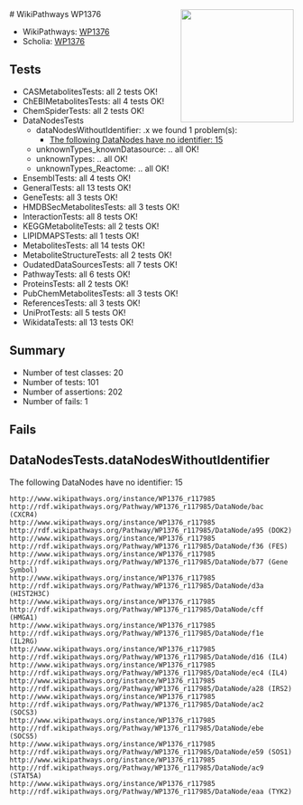 <img style="float: right; width: 200px" src="https://upload.wikimedia.org/wikipedia/commons/thumb/8/83/Wplogo_with_text_500.png/640px-Wplogo_with_text_500.png" />
# WikiPathways WP1376

* WikiPathways: [WP1376](https://new.wikipathways.org/pathways/WP1376)
* Scholia: [WP1376](https://scholia.toolforge.org/wikipathways/WP1376)
## Tests
* CASMetabolitesTests: all 2 tests OK!
* ChEBIMetabolitesTests: all 4 tests OK!
* ChemSpiderTests: all 2 tests OK!
* DataNodesTests
    * dataNodesWithoutIdentifier: .x we found 1 problem(s):
        * [The following DataNodes have no identifier: 15](#8792c495)
    * unknownTypes_knownDatasource: .. all OK!
    * unknownTypes: .. all OK!
    * unknownTypes_Reactome: .. all OK!
* EnsemblTests: all 4 tests OK!
* GeneralTests: all 13 tests OK!
* GeneTests: all 3 tests OK!
* HMDBSecMetabolitesTests: all 3 tests OK!
* InteractionTests: all 8 tests OK!
* KEGGMetaboliteTests: all 2 tests OK!
* LIPIDMAPSTests: all 1 tests OK!
* MetabolitesTests: all 14 tests OK!
* MetaboliteStructureTests: all 2 tests OK!
* OudatedDataSourcesTests: all 7 tests OK!
* PathwayTests: all 6 tests OK!
* ProteinsTests: all 2 tests OK!
* PubChemMetabolitesTests: all 3 tests OK!
* ReferencesTests: all 3 tests OK!
* UniProtTests: all 5 tests OK!
* WikidataTests: all 13 tests OK!


## Summary

* Number of test classes: 20
* Number of tests: 101
* Number of assertions: 202
* Number of fails: 1

## Fails

<a name="8792c495" />

## DataNodesTests.dataNodesWithoutIdentifier

The following DataNodes have no identifier: 15
```
http://www.wikipathways.org/instance/WP1376_r117985 http://rdf.wikipathways.org/Pathway/WP1376_r117985/DataNode/bac (CXCR4)
http://www.wikipathways.org/instance/WP1376_r117985 http://rdf.wikipathways.org/Pathway/WP1376_r117985/DataNode/a95 (DOK2)
http://www.wikipathways.org/instance/WP1376_r117985 http://rdf.wikipathways.org/Pathway/WP1376_r117985/DataNode/f36 (FES)
http://www.wikipathways.org/instance/WP1376_r117985 http://rdf.wikipathways.org/Pathway/WP1376_r117985/DataNode/b77 (Gene Symbol)
http://www.wikipathways.org/instance/WP1376_r117985 http://rdf.wikipathways.org/Pathway/WP1376_r117985/DataNode/d3a (HIST2H3C)
http://www.wikipathways.org/instance/WP1376_r117985 http://rdf.wikipathways.org/Pathway/WP1376_r117985/DataNode/cff (HMGA1)
http://www.wikipathways.org/instance/WP1376_r117985 http://rdf.wikipathways.org/Pathway/WP1376_r117985/DataNode/f1e (IL2RG)
http://www.wikipathways.org/instance/WP1376_r117985 http://rdf.wikipathways.org/Pathway/WP1376_r117985/DataNode/d16 (IL4)
http://www.wikipathways.org/instance/WP1376_r117985 http://rdf.wikipathways.org/Pathway/WP1376_r117985/DataNode/ec4 (IL4)
http://www.wikipathways.org/instance/WP1376_r117985 http://rdf.wikipathways.org/Pathway/WP1376_r117985/DataNode/a28 (IRS2)
http://www.wikipathways.org/instance/WP1376_r117985 http://rdf.wikipathways.org/Pathway/WP1376_r117985/DataNode/ac2 (SOCS3)
http://www.wikipathways.org/instance/WP1376_r117985 http://rdf.wikipathways.org/Pathway/WP1376_r117985/DataNode/ebe (SOCS5)
http://www.wikipathways.org/instance/WP1376_r117985 http://rdf.wikipathways.org/Pathway/WP1376_r117985/DataNode/e59 (SOS1)
http://www.wikipathways.org/instance/WP1376_r117985 http://rdf.wikipathways.org/Pathway/WP1376_r117985/DataNode/ac9 (STAT5A)
http://www.wikipathways.org/instance/WP1376_r117985 http://rdf.wikipathways.org/Pathway/WP1376_r117985/DataNode/eaa (TYK2)
```

